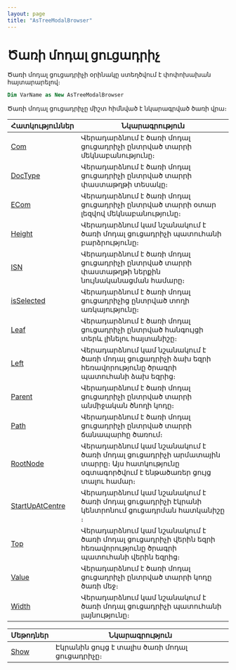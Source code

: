 ```yaml
---
layout: page
title: "AsTreeModalBrowser"
---
```


# Ծառի մոդալ ցուցադրիչ 
Ծառի մոդալ ցուցադրիչի օրինակը ստեղծվում է փոփոխախան հայտարարելով։

``` vb
Dim VarName as New AsTreeModalBrowser 
```

Ծառի մոդալ ցուցադրիչը միշտ հիմնված է նկարագրված ծառի վրա։ 

|Հատկություններ|Նկարագրություն|
|--|--|
|[Com](AsTreeModalBrowser/Com.md) | Վերադարձնում է ծառի մոդալ ցուցադրիչի ընտրված տարրի մեկնաբանությունը։|
|[DocType](AsTreeModalBrowser/DocType.md) | Վերադարձնում է ծառի մոդալ ցուցադրիչի ընտրված տարրի փաստաթղթի տեսակը։|
|[ECom](AsTreeModalBrowser/ECom.md)| Վերադարձնում է ծառի մոդալ ցուցադրիչի ընտրված տարրի օտար լեզվով մեկնաբանությունը։|
|[Height](AsTreeModalBrowser/Height.md)|Վերադարձնում կամ նշանակում է ծառի մոդալ ցուցադրիչի պատուհանի բարձրությունը։|
|[ISN](AsTreeModalBrowser/ISN.md) |Վերադարձնում է ծառի մոդալ ցուցադրիչի ընտրված տարրի փաստաթղթի ներքին նույնականացման համարը։|
|[isSelected](AsTreeModalBrowser/isSelected.md)| Վերադարձնում է ծառի մոդալ ցուցադրիչից ընտրված տողի առկայությունը։|
|[Leaf](AsTreeModalBrowser/Leaf.md)|Վերադարձնում է ծառի մոդալ ցուցադրիչի ընտրված հանգույցի տերև լինելու հայտանիշը։|
|[Left](AsTreeModalBrowser/Left.md)|Վերադարձնում կամ նշանակում է ծառի մոդալ ցուցադրիչի ձախ եզրի հեռավորությունը ծրագրի պատուհանի ձախ եզրից։|
|[Parent](AsTreeModalBrowser/Parent.md)|Վերադարձնում է ծառի մոդալ ցուցադրիչի ընտրված տարրի անմիջական ծնողի կոդը։|
|[Path](AsTreeModalBrowser/Path.md)|Վերադարձնում է ծառի մոդալ ցուցադրիչի ընտրված տարրի ճանապարհը ծառում։|
|[RootNode](AsTreeModalBrowser/RootNode.md)|Վերադարձնում կամ նշանակում է ծառի մոդալ ցուցադրիչի արմատային տարրը։ Այս հատկությունը օգտագործվում է ենթածառեր ցույց տալու համար։|
|[StartUpAtCentre](AsTreeModalBrowser/StartUpAtCentre.md)|Վերադարձնում կամ նշանակում է ծառի մոդալ ցուցադրիչի էկրանի կենտրոնում ցուցադրման հատկանիշը ։|
|[Top](AsTreeModalBrowser/Top.md)| Վերադարձնում կամ նշանակում է ծառի մոդալ ցուցադրիչի վերին եզրի հեռավորությունը ծրագրի պատուհանի վերին եզրից։|
|[Value](AsTreeModalBrowser/Value.md)|Վերադարձնում է  ծառի մոդալ ցուցադրիչի ընտրված տարրի կոդը ծառի մեջ։|
|[Width](AsTreeModalBrowser/Width.md)|Վերադարձնում կամ նշանակում է ծառի մոդալ ցուցադրիչի պատուհանի լայնությունը։|

|Մեթոդներ|Նկարագրություն|
|--|--|
|[Show](AsTreeModalBrowser/Show.md)| Էկրանին ցույց է տալիս ծառի մոդալ ցուցադրիչը։|